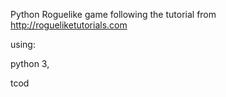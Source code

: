 Python Roguelike game following the tutorial from http://rogueliketutorials.com

using:

python 3,

tcod
